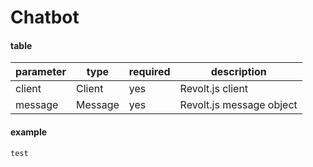 # Chatbot

<!-- tabs:start -->
#### **table**

| parameter | type | required | description |
|-----------|------|----------|-------------|
| client | Client | yes | Revolt.js client |
| message | Message | yes | Revolt.js message object |

#### **example**

```
test
```

<!-- tabs:end -->